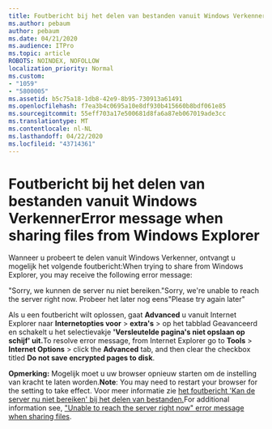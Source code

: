 ```yaml
---
title: Foutbericht bij het delen van bestanden vanuit Windows Verkenner
ms.author: pebaum
author: pebaum
ms.date: 04/21/2020
ms.audience: ITPro
ms.topic: article
ROBOTS: NOINDEX, NOFOLLOW
localization_priority: Normal
ms.custom:
- "1059"
- "5800005"
ms.assetid: b5c75a18-1db8-42e9-8b95-730913a61491
ms.openlocfilehash: f7ea3b4c0695a10e8df930b415660b8bdf061e85
ms.sourcegitcommit: 55eff703a17e500681d8fa6a87eb067019ade3cc
ms.translationtype: MT
ms.contentlocale: nl-NL
ms.lasthandoff: 04/22/2020
ms.locfileid: "43714361"
---
```

# <a name="error-message-when-sharing-files-from-windows-explorer"></a><span data-ttu-id="49e8c-102">Foutbericht bij het delen van bestanden vanuit Windows Verkenner</span><span class="sxs-lookup"><span data-stu-id="49e8c-102">Error message when sharing files from Windows Explorer</span></span>

<span data-ttu-id="49e8c-103">Wanneer u probeert te delen vanuit Windows Verkenner, ontvangt u mogelijk het volgende foutbericht:</span><span class="sxs-lookup"><span data-stu-id="49e8c-103">When trying to share from Windows Explorer, you may receive the following error message:</span></span>
  
<span data-ttu-id="49e8c-104">"Sorry, we kunnen de server nu niet bereiken.</span><span class="sxs-lookup"><span data-stu-id="49e8c-104">"Sorry, we're unable to reach the server right now.</span></span> <span data-ttu-id="49e8c-105">Probeer het later nog eens"</span><span class="sxs-lookup"><span data-stu-id="49e8c-105">Please try again later"</span></span>
  
<span data-ttu-id="49e8c-106">Als u een foutbericht wilt oplossen, gaat **Advanced** u vanuit Internet Explorer naar **Internetopties voor** \> **extra's** \> op het tabblad Geavanceerd en schakelt u het selectievakje **'Versleutelde pagina's niet opslaan op schijf' uit.**</span><span class="sxs-lookup"><span data-stu-id="49e8c-106">To resolve error message, from Internet Explorer go to **Tools** \> **Internet Options** \> click the **Advanced** tab, and then clear the checkbox titled **Do not save encrypted pages to disk**.</span></span>
  
 <span data-ttu-id="49e8c-107">**Opmerking:** Mogelijk moet u uw browser opnieuw starten om de instelling van kracht te laten worden.</span><span class="sxs-lookup"><span data-stu-id="49e8c-107">**Note**: You may need to restart your browser for the setting to take effect.</span></span> <span data-ttu-id="49e8c-108">Voor meer informatie zie [het foutbericht 'Kan de server nu niet bereiken' bij het delen van bestanden.](https://go.microsoft.com/fwlink/?linkid=2022914)</span><span class="sxs-lookup"><span data-stu-id="49e8c-108">For additional information see, ["Unable to reach the server right now" error message when sharing files](https://go.microsoft.com/fwlink/?linkid=2022914).</span></span>
  